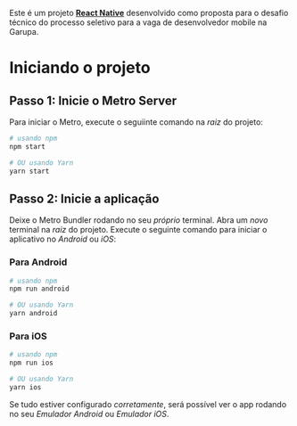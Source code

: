 Este é um projeto [**React Native**](https://reactnative.dev) desenvolvido como proposta para o desafio técnico do processo seletivo para a vaga de desenvolvedor mobile na Garupa.

# Iniciando o projeto

## Passo 1: Inicie o Metro Server

Para iniciar o Metro, execute o seguiinte comando na _raiz_ do projeto:

```bash
# usando npm
npm start

# OU usando Yarn
yarn start
```

## Passo 2: Inicie a aplicação

Deixe o Metro Bundler rodando no seu _próprio_ terminal. Abra um _novo_ terminal na _raiz_ do projeto. Execute o seguinte comando para iniciar o aplicativo no _Android_ ou _iOS_:

### Para Android

```bash
# usando npm
npm run android

# OU usando Yarn
yarn android
```

### Para iOS

```bash
# usando npm
npm run ios

# OU usando Yarn
yarn ios
```

Se tudo estiver configurado _corretamente_, será possível ver o app rodando no seu _Emulador Android_ ou _Emulador iOS_.
